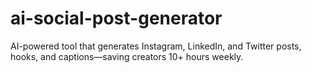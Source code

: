 # ai-social-post-generator
AI-powered tool that generates Instagram, LinkedIn, and Twitter posts, hooks, and captions—saving creators 10+ hours weekly.
